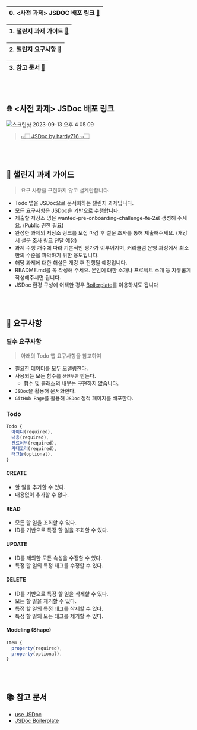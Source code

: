 |0. <사전 과제> JSDOC 배포 링크 [🔻](https://github.com/hardy716/wanted-pre-onboarding-challenge-fe-2/blob/main/README.md#-사전-과제-jsdoc-배포-링크)|
|---|

|1. 챌린지 과제 가이드 [🔻](https://github.com/hardy716/wanted-pre-onboarding-challenge-fe-2/blob/main/README.md#-챌린지-과제-가이드)|
|---|

|2. 챌린지 요구사항 [🔻](https://github.com/hardy716/wanted-pre-onboarding-challenge-fe-2/blob/main/README.md#-요구사항)|
|---|

|3. 참고 문서 [🔻](https://github.com/hardy716/wanted-pre-onboarding-challenge-fe-2/blob/main/README.md#-참고-문서)|
|---|

<br></br>

## 🌐 <사전 과제> JSDoc 배포 링크
![스크린샷 2023-09-13 오후 4 05 09](https://github.com/hardy716/wanted-pre-onboarding-challenge-fe-2/assets/101140679/ea2d5293-2ca6-4407-bcb5-cedd6e42cd18)
> [👉🏻 JSDoc by hardy716 👈🏻](https://hardy716.github.io/wanted-pre-onboarding-challenge-fe-2/index.html)

<br></br>

## 🔆 챌린지 과제 가이드

>요구 사항을 구현하지 않고 설계만합니다.

- Todo 앱을 JSDoc으로 문서화하는 챌린지 과제입니다.
- 모든 요구사항은 JSDoc을 기반으로 수행합니다.
- 제출할 저장소 명은 wanted-pre-onboarding-challenge-fe-2로 생성해 주세요. (Public 권한 필요)
- 완성한 과제의 저장소 링크를 모집 마감 후 설문 조사를 통해 제출해주세요. (개강 시 설문 조사 링크 전달 예정)
- 과제 수행 개수에 따라 기본적인 평가가 이루어지며, 커리큘럼 운영 과정에서 최소한의 수준을 파악하기 위한 용도입니다.
- 해당 과제에 대한 해설은 개강 후 진행될 예정입니다.
- README.md를 꼭 작성해 주세요. 본인에 대한 소개나 프로젝트 소개 등 자유롭게 작성해주시면 됩니다.
- JSDoc 환경 구성에 어색한 경우 [Boilerplate](https://github.com/pocojang/jsdoc-boilerplate)를 이용하셔도 됩니다

<br></br>

## 🚩 요구사항

### 필수 요구사항
>아래의 Todo 앱 요구사항을 참고하여

- 필요한 데이터를 모두 모델링한다.
- 사용되는 모든 함수를 `선언부만` 만든다.
  - 함수 및 클래스의 내부는 구현하지 않습니다.
- `JSDoc`을 활용해 문서화한다.
- `GitHub Page`를 활용해 `JSDoc` 정적 페이지를 배포한다.

### Todo

```js
Todo {
  아이디(required),
  내용(required),
  완료여부(required),
  카테고리(required),
  태그들(optional),
}
```

#### CREATE

- 할 일을 추가할 수 있다.
- 내용없이 추가할 수 없다.

#### READ

- 모든 할 일을 조회할 수 있다.
- ID를 기반으로 특정 할 일을 조회할 수 있다.

#### UPDATE

- ID를 제외한 모든 속성을 수정할 수 있다.
- 특정 할 일의 특정 태그를 수정할 수 있다.

#### DELETE

- ID를 기반으로 특정 할 일을 삭제할 수 있다.
- 모든 할 일을 제거할 수 있다.
- 특정 할 일의 특정 태그를 삭제할 수 있다.
- 특정 할 일의 모든 태그를 제거할 수 있다.


#### Modeling (Shape)

```js
Item {
  property(required),
  property(optional),
}
```

<br></br>

## 📚 참고 문서

- [use JSDoc](https://jsdoc.app)
- [JSDoc Boilerplate](https://github.com/pocojang/jsdoc-boilerplate)
